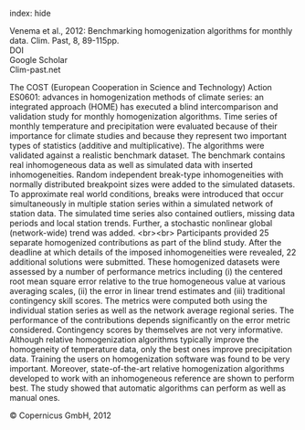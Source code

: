 index: hide

<div class="Citation">

  <div class="Citation-body">
    <div class="Citation-text">Venema et al., 2012: Benchmarking homogenization algorithms for monthly data. <span class="Article-journal">Clim. Past, </span><span class="Article-volume">8, </span>89-115pp.</div>
    <div class="Citation-links">
      <div class="CitationLink" data-href="https://doi.org/10.5194/cp-8-89-2012">
        <div class="CitationLink-icon CitationLink-Doi"></div>
        <div class="CitationLink-text">DOI</div>
      </div>
      <div class="CitationLink" data-href="https://scholar.google.com/scholar?q=10.5194/cp-8-89-2012">
        <div class="CitationLink-icon CitationLink-Scholar"></div>
        <div class="CitationLink-text">Google Scholar</div>
      </div>
      <div class="CitationLink" data-href="http://www.clim-past.net/8/89/2012/">
        <div class="CitationLink-icon CitationLink-Publisher"></div>
        <div class="CitationLink-text">Clim-past.net</div>
      </div>
    </div>
  </div>
</div>

The COST (European Cooperation in Science and Technology) Action ES0601: advances in homogenization methods of climate series: an integrated approach (HOME) has executed a blind intercomparison and validation study for monthly homogenization algorithms. Time series of monthly temperature and precipitation were evaluated because of their importance for climate studies and because they represent two important types of statistics (additive and multiplicative). The algorithms were validated against a realistic benchmark dataset. The benchmark contains real inhomogeneous data as well as simulated data with inserted inhomogeneities. Random independent break-type inhomogeneities with normally distributed breakpoint sizes were added to the simulated datasets. To approximate real world conditions, breaks were introduced that occur simultaneously in multiple station series within a simulated network of station data. The simulated time series also contained outliers, missing data periods and local station trends. Further, a stochastic nonlinear global (network-wide) trend was added. &lt;br&gt;&lt;br&gt; Participants provided 25 separate homogenized contributions as part of the blind study. After the deadline at which details of the imposed inhomogeneities were revealed, 22 additional solutions were submitted. These homogenized datasets were assessed by a number of performance metrics including (i) the centered root mean square error relative to the true homogeneous value at various averaging scales, (ii) the error in linear trend estimates and (iii) traditional contingency skill scores. The metrics were computed both using the individual station series as well as the network average regional series. The performance of the contributions depends significantly on the error metric considered. Contingency scores by themselves are not very informative. Although relative homogenization algorithms typically improve the homogeneity of temperature data, only the best ones improve precipitation data. Training the users on homogenization software was found to be very important. Moreover, state-of-the-art relative homogenization algorithms developed to work with an inhomogeneous reference are shown to perform best. The study showed that automatic algorithms can perform as well as manual ones.

<div class="Citation-copy">
&copy; Copernicus GmbH, 2012
</div>